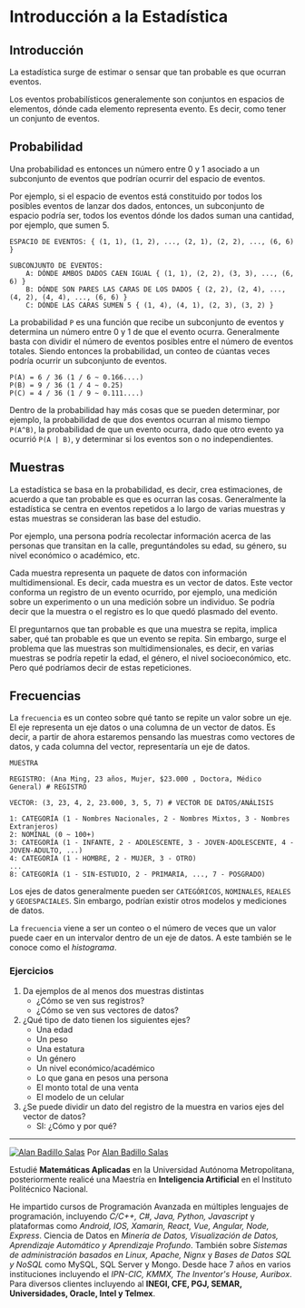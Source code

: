 # Introducción a la Estadística

## Introducción

La estadística surge de estimar o sensar que tan probable es que ocurran eventos.

Los eventos probabilísticos generalemente son conjuntos en espacios de elementos, dónde cada elemento representa evento. Es decir, como tener un conjunto de eventos.

## Probabilidad

Una probabilidad es entonces un número entre 0 y 1 asociado a un subconjunto de eventos que podrían ocurrir del espacio de eventos.

Por ejemplo, si el espacio de eventos está constituido por todos los posibles eventos de lanzar dos dados, entonces, un subconjunto de espacio podría ser, todos los eventos dónde los dados suman una cantidad, por ejemplo, que sumen 5.

    ESPACIO DE EVENTOS: { (1, 1), (1, 2), ..., (2, 1), (2, 2), ..., (6, 6) }

    SUBCONJUNTO DE EVENTOS:
        A: DÓNDE AMBOS DADOS CAEN IGUAL { (1, 1), (2, 2), (3, 3), ..., (6, 6) }
        B: DÓNDE SON PARES LAS CARAS DE LOS DADOS { (2, 2), (2, 4), ..., (4, 2), (4, 4), ..., (6, 6) }
        C: DÓNDE LAS CARAS SUMEN 5 { (1, 4), (4, 1), (2, 3), (3, 2) }

La probabilidad `P` es una función que recibe un subconjunto de eventos y determina un número entre 0 y 1 de que el evento ocurra. Generalmente basta con dividir el número de eventos posibles entre el número de eventos totales. Siendo entonces la probabilidad, un conteo de cúantas veces podría ocurrir un subconjunto de eventos.

    P(A) = 6 / 36 (1 / 6 ~ 0.166....)
    P(B) = 9 / 36 (1 / 4 ~ 0.25)
    P(C) = 4 / 36 (1 / 9 ~ 0.111....)

Dentro de la probabilidad hay más cosas que se pueden determinar, por ejemplo, la probabilidad de que dos eventos ocurran al mismo tiempo `P(A^B)`, la probabilidad de que un evento ocurra, dado que otro evento ya ocurrió `P(A | B)`, y determinar si los eventos son o no independientes.

## Muestras

La estadística se basa en la probabilidad, es decir, crea estimaciones, de acuerdo a que tan probable es que es ocurran las cosas. Generalmente la estadística se centra en eventos repetidos a lo largo de varias muestras y estas muestras se consideran las base del estudio.

Por ejemplo, una persona podría recolectar información acerca de las personas que transitan en la calle, preguntándoles su edad, su género, su nivel económico o académico, etc.

Cada muestra representa un paquete de datos con información multidimensional. Es decir, cada muestra es un vector de datos. Este vector conforma un registro de un evento ocurrido, por ejemplo, una medición sobre un experimento o un una medición sobre un individuo. Se podría decir que la muestra o el registro es lo que quedó plasmado del evento.

El preguntarnos que tan probable es que una muestra se repita, implica saber, qué tan probable es que un evento se repita. Sin embargo, surge el problema que las muestras son multidimensionales, es decir, en varias muestras se podría repetir la edad, el género, el nivel socioeconómico, etc. Pero qué podríamos decir de estas repeticiones.

## Frecuencias

La `frecuencia` es un conteo sobre qué tanto se repite un valor sobre un eje. El eje representa un eje datos o una columna de un vector de datos. Es decir, a partir de ahora estaremos pensando las muestras como vectores de datos, y cada columna del vector, representaría un eje de datos.

    MUESTRA

    REGISTRO: (Ana Ming, 23 años, Mujer, $23.000 , Doctora, Médico General) # REGISTRO

    VECTOR: (3, 23, 4, 2, 23.000, 3, 5, 7) # VECTOR DE DATOS/ANÁLISIS

    1: CATEGORÍA (1 - Nombres Nacionales, 2 - Nombres Mixtos, 3 - Nombres Extranjeros)
    2: NOMINAL (0 ~ 100+)
    3: CATEGORÍA (1 - INFANTE, 2 - ADOLESCENTE, 3 - JOVEN-ADOLESCENTE, 4 - JOVEN-ADULTO, ...)
    4: CATEGORÍA (1 - HOMBRE, 2 - MUJER, 3 - OTRO)
    ...
    8: CATEGORÍA (1 - SIN-ESTUDIO, 2 - PRIMARIA, ..., 7 - POSGRADO)

Los ejes de datos generalmente pueden ser `CATEGÓRICOS`, `NOMINALES`, `REALES` y `GEOESPACIALES`. Sin embargo, podrían existir otros modelos y mediciones de datos.

La `frecuencia` viene a ser un conteo o el número de veces que un valor puede caer en un intervalor dentro de un eje de datos. A este también se le conoce como el *histograma*.

### Ejercicios

1. Da ejemplos de al menos dos muestras distintas
    - ¿Cómo se ven sus registros?
    - ¿Cómo se ven sus vectores de datos?
2. ¿Qué tipo de dato tienen los siguientes ejes?
    - Una edad
    - Un peso
    - Una estatura
    - Un género
    - Un nivel económico/académico
    - Lo que gana en pesos una persona
    - El monto total de una venta
    - El modelo de un celular
3. ¿Se puede dividir un dato del registro de la muestra en varios ejes del vector de datos?
    - SI: ¿Cómo y por qué?

---

[![Alan Badillo Salas](https://avatars.githubusercontent.com/u/79223578?s=40&v=4 "Alan Badillo Salas")](https://github.com/dragonnomada) Por [Alan Badillo Salas](https://github.com/dragonnomada)

Estudié **Matemáticas Aplicadas** en la Universidad Autónoma Metropolitana, posteriormente realicé una Maestría en **Inteligencia Artificial** en el Instituto Politécnico Nacional.

He impartido cursos de Programación Avanzada en múltiples lenguajes de programación, incluyendo *C/C++, C#, Java, Python, Javascript* y plataformas como *Android, IOS, Xamarin, React, Vue, Angular, Node, Express*. Ciencia de Datos en *Minería de Datos, Visualización de Datos, Aprendizaje Automático y Aprendizaje Profundo*. También sobre *Sistemas de administración basados en Linux, Apache, Nignx* y *Bases de Datos SQL y NoSQL* como MySQL, SQL Server y Mongo. Desde hace 7 años en varios instituciones incluyendo el *IPN-CIC, KMMX, The Inventor's House, Auribox*. Para diversos clientes incluyendo al **INEGI, CFE, PGJ, SEMAR, Universidades, Oracle, Intel y Telmex**.